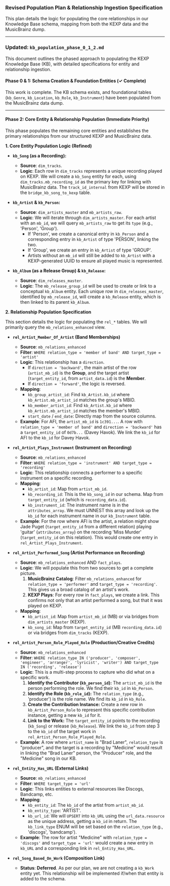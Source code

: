 ### Revised Population Plan & Relationship Ingestion Specification

This plan details the logic for populating the core relationships in our Knowledge Base schema, mapping from both the KEXP data and the MusicBrainz dump.

---

### **Updated: `kb_population_phase_0_1_2.md`**

This document outlines the phased approach to populating the KEXP Knowledge Base (KB), with detailed specifications for entity and relationship ingestion.

#### **Phase 0 & 1: Schema Creation & Foundation Entities (✓ Complete)**

This work is complete. The KB schema exists, and foundational tables (`kb_Genre`, `kb_Location`, `kb_Role`, `kb_Instrument`) have been populated from the MusicBrainz data dump.

---

#### **Phase 2: Core Entity & Relationship Population (Immediate Priority)**

This phase populates the remaining core entities and establishes the primary relationships from our structured KEXP and MusicBrainz data.

**1. Core Entity Population Logic (Refined)**

- **`kb_Song` (as a Recording):**

  - **Source**: `dim_tracks`.
  - **Logic**: Each row in `dim_tracks` represents a unique recording played on KEXP. We will create a `kb_Song` entity for each, using `dim_tracks.mb_recording_id` as the primary key for linking with MusicBrainz data. The `track_id_internal` from KEXP will be stored in the `bridge_kb_song_to_kexp` table.

- **`kb_Artist` & `kb_Person`:**

  - **Source**: `dim_artists_master` and `mb_artists_raw`.
  - **Logic**: We will iterate through `dim_artists_master`. For each artist with an `mb_id`, we will query `mb_artists_raw` to get its `type` (e.g., 'Person', 'Group').
    - If 'Person', we create a canonical entry in `kb_Person` and a corresponding entry in `kb_Artist` of type 'PERSON', linking the two.
    - If 'Group', we create an entry in `kb_Artist` of type 'GROUP'.
    - Artists without an `mb_id` will still be added to `kb_Artist` with a KEXP-generated UUID to ensure all played music is represented.

- **`kb_Album` (as a Release Group) & `kb_Release`:**
  - **Source**: `dim_releases_master`.
  - **Logic**: The `mb_release_group_id` will be used to create or link to a conceptual `kb_Album` entity. Each unique row in `dim_releases_master`, identified by `mb_release_id`, will create a `kb_Release` entity, which is then linked to its parent `kb_Album`.

**2. Relationship Population Specification**

This section details the logic for populating the `rel_*` tables. We will primarily query the `mb_relations_enhanced` view.

- **`rel_Artist_Member_Of_Artist` (Band Memberships)**

  - **Source**: `mb_relations_enhanced`
  - **Filter**: `WHERE relation_type = 'member of band' AND target_type = 'artist'`
  - **Logic**: This relationship has a `direction`.
    - If `direction = 'backward'`, the main artist of the row (`artist_mb_id`) is the **Group**, and the target artist (`target_entity_id`, from `artist_data.id`) is the **Member**.
    - If `direction = 'forward'`, the logic is reversed.
  - **Mapping**:
    - `kb_group_artist_id`: Find `kb_Artist.kb_id` where `kb_Artist.mb_artist_id` matches the group's MBID.
    - `kb_member_artist_id`: Find `kb_Artist.kb_id` where `kb_Artist.mb_artist_id` matches the member's MBID.
    - `start_date` / `end_date`: Directly map from the source columns.
  - **Example**: For AFI, the `artist_mb_id` is `1c391...`. A row with `relation_type = 'member of band'` and `direction = 'backward'` has a `target_entity_id` of `0d7b...` (Davey Havok). We link the `kb_id` for AFI to the `kb_id` for Davey Havok.

- **`rel_Artist_Plays_Instrument` (Instrument on Recording)**

  - **Source**: `mb_relations_enhanced`
  - **Filter**: `WHERE relation_type = 'instrument' AND target_type = 'recording'`
  - **Logic**: This relationship connects a performer to a specific instrument on a specific recording.
  - **Mapping**:
    - `kb_artist_id`: Map from `artist_mb_id`.
    - `kb_recording_id`: This is the `kb_song_id` in our schema. Map from `target_entity_id` (which is `recording_data.id`).
    - `kb_instrument_id`: The instrument name is in the `attributes_array`. We must UNNEST this array and look up the `kb_id` for each instrument name in our `kb_Instrument` table.
  - **Example**: For the row where AFI is the artist, a relation might show Jade Puget (`target_entity_id` from a different relation) playing 'guitar' (`attributes_array`) on the recording 'Miss Murder' (`target_entity_id` on this relation). This would create one entry in `rel_Artist_Plays_Instrument`.

- **`rel_Artist_Performed_Song` (Artist Performance on Recording)**

  - **Source**: `mb_relations_enhanced` AND `fact_plays`.
  - **Logic**: We will populate this from two sources to get a complete picture.
    1.  **MusicBrainz Catalog**: Filter `mb_relations_enhanced` for `relation_type = 'performer'` and `target_type = 'recording'`. This gives us a broad catalog of an artist's work.
    2.  **KEXP Plays**: For every row in `fact_plays`, we create a link. This confirms not only that an artist performed a song, but that it was played on KEXP.
  - **Mapping**:
    - `kb_artist_id`: Map from `artist_mb_id` (MB) or via bridges from `dim_artists_master` (KEXP).
    - `kb_song_id`: Map from `target_entity_id` (MB `recording_data.id`) or via bridges from `dim_tracks` (KEXP).

- **`rel_Artist_Person_Role_Played_Role` (Production/Creative Credits)**

  - **Source**: `mb_relations_enhanced`
  - **Filter**: `WHERE relation_type IN ('producer', 'composer', 'engineer', 'arranger', 'lyricist', 'writer') AND target_type IN ('recording', 'release')`
  - **Logic**: This is a multi-step process to capture who did what on a specific work.
    1.  **Identify the Contributor (`kb_person_id`):** The `artist_mb_id` is the person performing the role. We find their `kb_id` in `kb_Person`.
    2.  **Identify the Role (`kb_role_id`):** The `relation_type` (e.g., 'producer') is the role name. We find its `kb_id` in `kb_Role`.
    3.  **Create the Contribution Instance:** Create a new row in `kb_Artist_Person_Role` to represent this specific contribution instance, getting a new `kb_id` for it.
    4.  **Link to the Work:** The `target_entity_id` points to the recording (`kb_Song`) or release (`kb_Release`). We link the `kb_id` from step 3 to the `kb_id` of the target work in `rel_Artist_Person_Role_Played_Role`.
  - **Example**: A row where `artist_name` is "Brad Laner", `relation_type` is "producer", and the target is a recording by "Medicine" would result in linking the "Brad Laner" person, the "Producer" role, and the "Medicine" song in our KB.

- **`rel_Entity_Has_URL` (External Links)**

  - **Source**: `mb_relations_enhanced`
  - **Filter**: `WHERE target_type = 'url'`
  - **Logic**: This links entities to external resources like Discogs, Bandcamp, etc.
  - **Mapping**:
    - `kb_entity_id`: The `kb_id` of the artist from `artist_mb_id`.
    - `kb_entity_type`: 'ARTIST'.
    - `kb_url_id`: We will `UPSERT` into `kb_URL` using the `url_data.resource` as the unique address, getting a `kb_id` in return. The `kb_link_type` ENUM will be set based on the `relation_type` (e.g., 'discogs', 'bandcamp').
  - **Example**: The row for artist "Medicine" with `relation_type = 'discogs'` and `target_type = 'url'` would create a new entry in `kb_URL` and a corresponding link in `rel_Entity_Has_URL`.

- **`rel_Song_Based_On_Work` (Composition Link)**
  - **Status**: **Deferred**. As per our plan, we are not creating a `kb_Work` entity yet. This relationship will be implemented if/when that entity is added to the schema.
